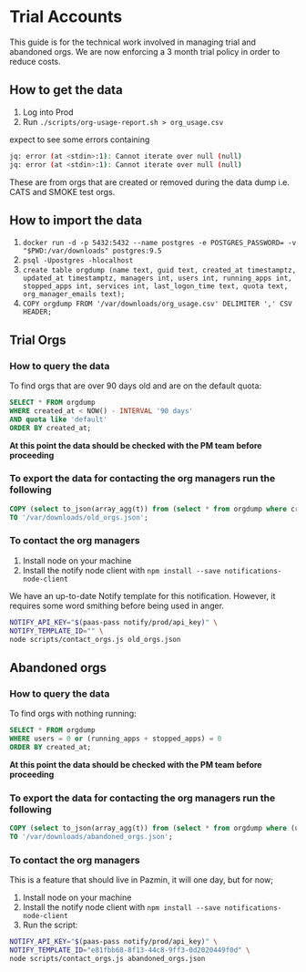 # Trial Accounts

This guide is for the technical work involved in managing trial and abandoned orgs. We are now enforcing a 3 month trial policy in order to reduce costs.

## How to get the data

1. Log into Prod
1. Run `./scripts/org-usage-report.sh > org_usage.csv`

expect to see some errors containing

```bash
jq: error (at <stdin>:1): Cannot iterate over null (null)
jq: error (at <stdin>:1): Cannot iterate over null (null)
```

These are from orgs that are created or removed during the data dump i.e. CATS and SMOKE test orgs.

## How to import the data

1. `docker run -d -p 5432:5432 --name postgres -e POSTGRES_PASSWORD= -v "$PWD:/var/downloads" postgres:9.5`
1. `psql -Upostgres -hlocalhost`
1. `create table orgdump (name text, guid text, created_at timestamptz, updated_at timestamptz, managers int, users int, running_apps int, stopped_apps int, services int, last_logon_time text, quota text, org_manager_emails text);`
1. `COPY orgdump FROM '/var/downloads/org_usage.csv' DELIMITER ',' CSV HEADER;`


## Trial Orgs

### How to query the data

To find orgs that are over 90 days old and are on the default quota:

```sql
SELECT * FROM orgdump
WHERE created_at < NOW() - INTERVAL '90 days'
AND quota like 'default'
ORDER BY created_at;
```

**At this point the data should be checked with the PM team before proceeding**

### To export the data for contacting the org managers run the following

```sql
COPY (select to_json(array_agg(t)) from (select * from orgdump where created_at < NOW() - INTERVAL '90 days' and quota like 'default' order by created_at) t)
TO '/var/downloads/old_orgs.json';
```

### To contact the org managers

1. Install node on your machine
1. Install the notify node client with `npm install --save notifications-node-client`

We have an up-to-date Notify template for this notification. However, it requires some word smithing before being used in anger.

```bash
NOTIFY_API_KEY="$(paas-pass notify/prod/api_key)" \
NOTIFY_TEMPLATE_ID="" \
node scripts/contact_orgs.js old_orgs.json
```

## Abandoned orgs

### How to query the data

To find orgs with nothing running:

```sql
SELECT * FROM orgdump
WHERE users = 0 or (running_apps + stopped_apps) = 0
ORDER BY created_at;
```

**At this point the data should be checked with the PM team before proceeding**

### To export the data for contacting the org managers run the following

```sql
COPY (select to_json(array_agg(t)) from (select * from orgdump where (users = 0 or (running_apps + stopped_apps) = 0) order by created_at) t) 
TO '/var/downloads/abandoned_orgs.json';
```

### To contact the org managers

This is a feature that should live in Pazmin, it will one day, but for now;

1. Install node on your machine
1. Install the notify node client with `npm install --save notifications-node-client`
1. Run the script:

  ```bash
  NOTIFY_API_KEY="$(paas-pass notify/prod/api_key)" \
  NOTIFY_TEMPLATE_ID="e81fbb68-8f13-44c8-9ff3-0d2020449f0d" \
  node scripts/contact_orgs.js abandoned_orgs.json
  ```
